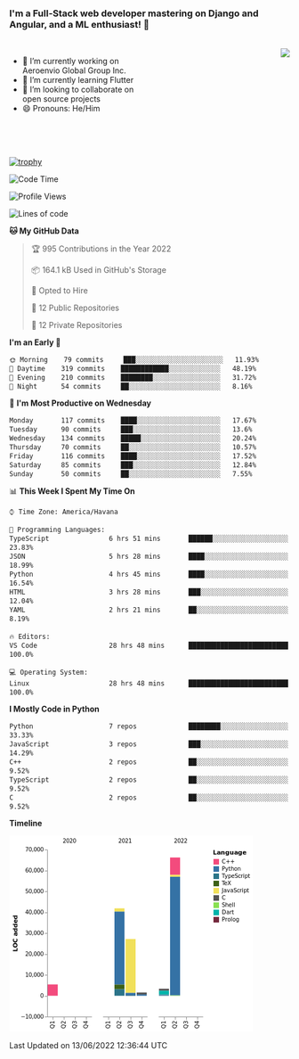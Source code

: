 ### I'm a Full-Stack web developer mastering on Django and Angular, and a ML enthusiast!  👋

<br/>

<img align="right" height="250"  src="https://media1.giphy.com/media/qgQUggAC3Pfv687qPC/giphy.gif?cid=ecf05e470ttfxgsj072btembitu1zn4ti3t3cdyg4jo5b3by&rid=giphy.gif&ct=g" />

 <div style="width:50%">
    <ul>
      <li>🔭 I’m currently working on Aeroenvio Global Group Inc.</li>
      <li>🌱 I’m currently learning Flutter</li>
      <li>👯 I’m looking to collaborate on open source projects</li>
      <li>😄 Pronouns: He/Him</li>
<!--       <li>⚡ Fun fact: I started my first professional project for a company as web dev without knowing any JS </li> -->
    </ul>
  </div>
  
<br/><br/><br/>

[![trophy](https://github-profile-trophy.vercel.app/?username=dfg-98&row=3&column=3&theme=monokai)](https://github.com/ryo-ma/github-profile-trophy)


<!--START_SECTION:waka-->
![Code Time](http://img.shields.io/badge/Code%20Time-258%20hrs%2026%20mins-blue)

![Profile Views](http://img.shields.io/badge/Profile%20Views-23-blue)

![Lines of code](https://img.shields.io/badge/From%20Hello%20World%20I%27ve%20Written-145%20Thousand%20lines%20of%20code-blue)

**🐱 My GitHub Data** 

> 🏆 995 Contributions in the Year 2022
 > 
> 📦 164.1 kB Used in GitHub's Storage 
 > 
> 💼 Opted to Hire
 > 
> 📜 12 Public Repositories 
 > 
> 🔑 12 Private Repositories  
 > 
**I'm an Early 🐤** 

```text
🌞 Morning    79 commits     ███░░░░░░░░░░░░░░░░░░░░░░   11.93% 
🌆 Daytime    319 commits    ████████████░░░░░░░░░░░░░   48.19% 
🌃 Evening    210 commits    ████████░░░░░░░░░░░░░░░░░   31.72% 
🌙 Night      54 commits     ██░░░░░░░░░░░░░░░░░░░░░░░   8.16%

```
📅 **I'm Most Productive on Wednesday** 

```text
Monday       117 commits    ████░░░░░░░░░░░░░░░░░░░░░   17.67% 
Tuesday      90 commits     ███░░░░░░░░░░░░░░░░░░░░░░   13.6% 
Wednesday    134 commits    █████░░░░░░░░░░░░░░░░░░░░   20.24% 
Thursday     70 commits     ██░░░░░░░░░░░░░░░░░░░░░░░   10.57% 
Friday       116 commits    ████░░░░░░░░░░░░░░░░░░░░░   17.52% 
Saturday     85 commits     ███░░░░░░░░░░░░░░░░░░░░░░   12.84% 
Sunday       50 commits     ██░░░░░░░░░░░░░░░░░░░░░░░   7.55%

```


📊 **This Week I Spent My Time On** 

```text
⌚︎ Time Zone: America/Havana

💬 Programming Languages: 
TypeScript               6 hrs 51 mins       ██████░░░░░░░░░░░░░░░░░░░   23.83% 
JSON                     5 hrs 28 mins       ████░░░░░░░░░░░░░░░░░░░░░   18.99% 
Python                   4 hrs 45 mins       ████░░░░░░░░░░░░░░░░░░░░░   16.54% 
HTML                     3 hrs 28 mins       ███░░░░░░░░░░░░░░░░░░░░░░   12.04% 
YAML                     2 hrs 21 mins       ██░░░░░░░░░░░░░░░░░░░░░░░   8.19%

🔥 Editors: 
VS Code                  28 hrs 48 mins      █████████████████████████   100.0%

💻 Operating System: 
Linux                    28 hrs 48 mins      █████████████████████████   100.0%

```

**I Mostly Code in Python** 

```text
Python                   7 repos             ████████░░░░░░░░░░░░░░░░░   33.33% 
JavaScript               3 repos             ███░░░░░░░░░░░░░░░░░░░░░░   14.29% 
C++                      2 repos             ██░░░░░░░░░░░░░░░░░░░░░░░   9.52% 
TypeScript               2 repos             ██░░░░░░░░░░░░░░░░░░░░░░░   9.52% 
C                        2 repos             ██░░░░░░░░░░░░░░░░░░░░░░░   9.52%

```


**Timeline**

![Chart not found](https://raw.githubusercontent.com/dfg-98/dfg-98/main/charts/bar_graph.png) 


 Last Updated on 13/06/2022 12:36:44 UTC
<!--END_SECTION:waka-->
